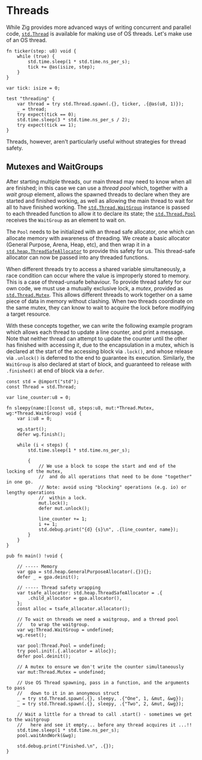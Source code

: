 # Threads

While Zig provides more advanced ways of writing concurrent and parallel code,
[`std.Thread`](https://ziglang.org/documentation/master/std/#std.Thread) is
available for making use of OS threads. Let's make use of an OS thread.

```zig
fn ticker(step: u8) void {
    while (true) {
        std.time.sleep(1 * std.time.ns_per_s);
        tick += @as(isize, step);
    }
}

var tick: isize = 0;

test "threading" {
    var thread = try std.Thread.spawn(.{}, ticker, .{@as(u8, 1)});
    _ = thread;
    try expect(tick == 0);
    std.time.sleep(3 * std.time.ns_per_s / 2);
    try expect(tick == 1);
}
```

Threads, however, aren't particularly useful without strategies for thread
safety.

## Mutexes and WaitGroups

[tp]: https://ziglang.org/documentation/0.13.0/std/#std.Thread.Pool
[wg]: https://ziglang.org/documentation/0.13.0/std/#std.Thread.WaitGroup
[mx]: https://ziglang.org/documentation/0.13.0/std/#std.Thread.Mutex
[tsa]: https://ziglang.org/documentation/0.13.0/std/#std.heap.ThreadSafeAllocator

After starting multiple threads, our main thread may need to know when all are finished; in this case we can use a _thread pool_ which, together with a _wait group_ element, allows the spawned threads to declare when they are started and finished working, as well as allowing the main thread to wait for all to have finished working. The [`std.Thread.WaitGroup`][wg] instance is passed to each threaded function to allow it to declare its state; the [`std.Thread.Pool`][tp] receives the `WaitGroup` as an element to wait on.

The `Pool` needs to be initialized with an thread safe allocator, one which can allocate memory with awareness of threading. We create a basic allocator (General Purpose, Arena, Heap, etc), and then wrap it in a [`std.heap.ThreadSafeAllocator`][tsa] to provide this safety for us. This thread-safe allocator can now be passed into any threaded functions.

When different threads try to access a shared variable simultaneously, a race condition can occur where the value is improperly stored to memory. This is a case of thread-unsafe behaviour. To provide thread safety for our own code, we must use a mutually exclusive lock, a _mutex_, provided as [`std.Thread.Mutex`][mx]. This allows different threads to work together on a same piece of data in memory without clashing. When two threads coordinate on the same mutex, they can know to wait to acquire the lock before modifying a target resource.

With these concepts together, we can write the following example program which allows each thread to update a line counter, and print a message. Note that neither thread can attempt to update the counter until the other has finished with accessing it, due to the encapsulation in a mutex, which is declared at the start of the accessing block via `.lock()`, and whose release via `.unlock()` is deferred to the end to guarantee its execution. Similarly, the `WaitGroup` is also declared at start of block, and guaranteed to release with `.finished()` at end of block via a `defer`.

```zig
const std = @import("std");
const Thread = std.Thread;

var line_counter:u8 = 0;

fn sleepy(name:[]const u8, steps:u8, mut:*Thread.Mutex, wg:*Thread.WaitGroup) void {
    var i:u8 = 0;

    wg.start();
    defer wg.finish();

    while (i < steps) {
        std.time.sleep(1 * std.time.ns_per_s);

        {
            // We use a block to scope the start and end of the locking of the mutex,
            //  and do all operations that need to be done "together" in one go.
            // Note: avoid using "blocking" operations (e.g. io) or lengthy operations
            //  within a lock.
            mut.lock();
            defer mut.unlock();

            line_counter += 1;
            i += 1;
            std.debug.print("{d} {s}\n", .{line_counter, name});
        }
    }
}

pub fn main() !void {

    // ----- Memory
    var gpa = std.heap.GeneralPurposeAllocator(.{}){};
    defer _ = gpa.deinit();

    // ----- Thread safety wrapping
    var tsafe_allocator: std.heap.ThreadSafeAllocator = .{
        .child_allocator = gpa.allocator(),
    };
    const alloc = tsafe_allocator.allocator();

    // To wait on threads we need a waitgroup, and a thread pool
    //   to wrap the waitgroup.
    var wg:Thread.WaitGroup = undefined;
    wg.reset();

    var pool:Thread.Pool = undefined;
    try pool.init(.{.allocator = alloc});
    defer pool.deinit();

    // A mutex to ensure we don't write the counter simultaneously
    var mut:Thread.Mutex = undefined;

    // Use OS Thread spawning, pass in a function, and the arguments to pass
    //   down to it in an anonymous struct
    _ = try std.Thread.spawn(.{}, sleepy, .{"One", 1, &mut, &wg});
    _ = try std.Thread.spawn(.{}, sleepy, .{"Two", 2, &mut, &wg});

    // Wait a little for a thread to call .start() - sometimes we get to the waitgroup
    //   here and see it empty... before any thread acquires it ...!!
    std.time.sleep(1 * std.time.ns_per_s);
    pool.waitAndWork(&wg);

    std.debug.print("Finished.\n", .{});
}
```
